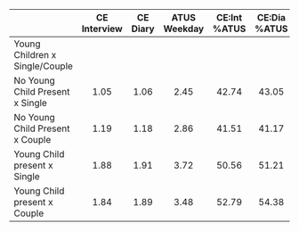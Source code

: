 
|                      | CE<br>Interview |  CE<br>Diary | ATUS<br>Weekday | CE:Int<br>%ATUS | CE:Dia<br>%ATUS |
| -------------------- | :----------: | :----------: | :----------: | :----------: | :----------: |
| Young Children x Single/Couple |              |              |              |              |              |
| No Young Child Present x Single |         1.05 |         1.06 |         2.45 |        42.74 |        43.05 |
| No Young Child Present x Couple |         1.19 |         1.18 |         2.86 |        41.51 |        41.17 |
| Young Child present x Single |         1.88 |         1.91 |         3.72 |        50.56 |        51.21 |
| Young Child present x Couple |         1.84 |         1.89 |         3.48 |        52.79 |        54.38 |

